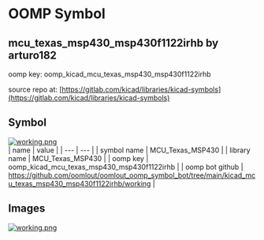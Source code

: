 # OOMP Symbol  
## mcu_texas_msp430_msp430f1122irhb  by arturo182  
  
oomp key: oomp_kicad_mcu_texas_msp430_msp430f1122irhb  
  
source repo at: [https://gitlab.com/kicad/libraries/kicad-symbols](https://gitlab.com/kicad/libraries/kicad-symbols)  
## Symbol  
  
[![working.png](working_600.png)](working.png)  
| name | value | 
| --- | --- | 
| symbol name | MCU_Texas_MSP430 | 
| library name | MCU_Texas_MSP430 | 
| oomp key | oomp_kicad_mcu_texas_msp430_msp430f1122irhb | 
| oomp bot github | https://github.com/oomlout/oomlout_oomp_symbol_bot/tree/main/kicad_mcu_texas_msp430_msp430f1122irhb/working | 
## Images  
  
[![working.png](working_140.png)](working.png)  
